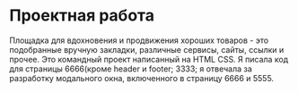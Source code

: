 # Проектная работа
Площадка для вдохновения и продвижения хороших товаров - это подобранные вручную закладки, различные сервисы, сайты, ссылки и прочее. Это командный проект написанный на HTML CSS. Я писала код для страницы 6666(кроме header и footer; 3333; я отвечала за разработку модального окна, включенного в страницу 6666 и 5555.
